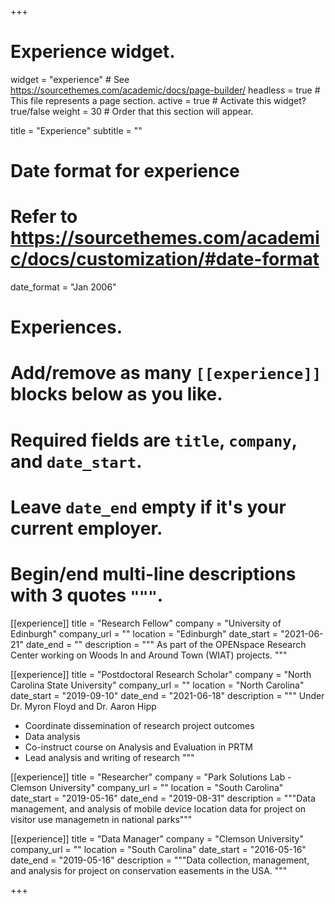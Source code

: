 +++
# Experience widget.
widget = "experience"  # See https://sourcethemes.com/academic/docs/page-builder/
headless = true  # This file represents a page section.
active = true  # Activate this widget? true/false
weight = 30  # Order that this section will appear.

title = "Experience"
subtitle = ""

# Date format for experience
#   Refer to https://sourcethemes.com/academic/docs/customization/#date-format
date_format = "Jan 2006"

# Experiences.
#   Add/remove as many `[[experience]]` blocks below as you like.
#   Required fields are `title`, `company`, and `date_start`.
#   Leave `date_end` empty if it's your current employer.
#   Begin/end multi-line descriptions with 3 quotes `"""`.
[[experience]]
  title = "Research Fellow"
  company = "University of Edinburgh"
  company_url = ""
  location = "Edinburgh"
  date_start = "2021-06-21"
  date_end = ""
  description = """
  As part of the OPENspace Research Center working on Woods In and Around Town (WIAT) projects.
  """
  
[[experience]]
  title = "Postdoctoral Research Scholar"
  company = "North Carolina State University"
  company_url = ""
  location = "North Carolina"
  date_start = "2019-09-10"
  date_end = "2021-06-18"
  description = """
  Under Dr. Myron Floyd and Dr. Aaron Hipp
  - Coordinate dissemination of research project outcomes
  - Data analysis
  - Co-instruct course on Analysis and Evaluation in PRTM
  - Lead analysis and writing of research
  """

[[experience]]
  title = "Researcher"
  company = "Park Solutions Lab - Clemson University"
  company_url = ""
  location = "South Carolina"
  date_start = "2019-05-16"
  date_end = "2019-08-31"
  description = """Data management, and analysis of mobile device location data for project on visitor use managemetn in national parks"""
  
[[experience]]
  title = "Data Manager"
  company = "Clemson University"
  company_url = ""
  location = "South Carolina"
  date_start = "2016-05-16"
  date_end = "2019-05-16"
  description = """Data collection, management, and analysis for project on conservation easements in the USA. """

+++
